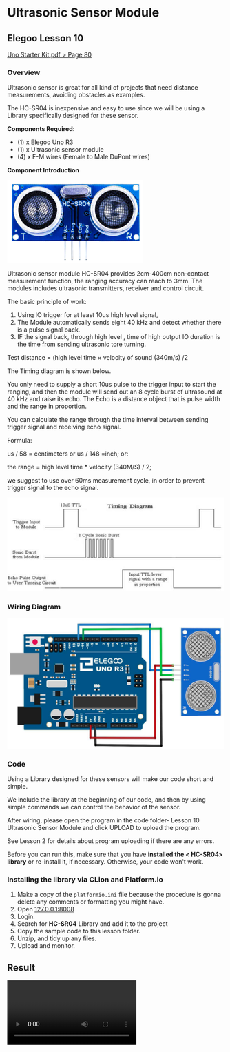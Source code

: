 # Ultrasonic Sensor Module

## Elegoo Lesson 10

[Uno Starter Kit.pdf > Page 80](../../docs/UNO%20Starter%20Kit.pdf)

### Overview

Ultrasonic sensor is great for all kind of projects that need distance measurements, avoiding obstacles as examples.

The HC-SR04 is inexpensive and easy to use since we will be using a Library specifically designed for these sensor.

**Components Required:**

* (1) x Elegoo Uno R3
* (1) x Ultrasonic sensor module
* (4) x F-M wires (Female to Male DuPont wires)

**Component Introduction**

![ultrasonic sensor module](sensor_1.png)

Ultrasonic sensor module HC-SR04 provides 2cm-400cm non-contact measurement function, the ranging accuracy can reach to 3mm. The modules includes ultrasonic transmitters, receiver and control circuit.

The basic principle of work:

1. Using IO trigger for at least 10us high level signal,
2. The Module automatically sends eight 40 kHz and detect whether there is a pulse signal back.
3. IF the signal back, through high level , time of high output IO duration is the time from sending ultrasonic tore turning.

Test distance = (high level time × velocity of sound (340m/s) /2

The Timing diagram is shown below.

You only need to supply a short 10us pulse to the trigger input to start the ranging, and then the module will send out an 8 cycle burst of ultrasound at 40 kHz and raise its echo. The Echo is a distance object that is pulse width and the range in proportion.

You can calculate the range through the time interval between sending trigger signal and receiving echo signal.

Formula:

us / 58 = centimeters or us / 148 =inch; or:

the range = high level time * velocity (340M/S) / 2;

we suggest to use over 60ms measurement cycle, in order to prevent trigger signal to the echo signal.

![timing diagram](sensor_2.png)

### Wiring Diagram

![sensor wiring diagram](sensor_3.png)

### Code

Using a Library designed for these sensors will make our code short and simple.

We include the library at the beginning of our code, and then by using simple
commands we can control the behavior of the sensor.

After wiring, please open the program in the code folder- Lesson 10 Ultrasonic Sensor
Module and click UPLOAD to upload the program.

See Lesson 2 for details about program uploading if there are any errors.

Before you can run this, make sure that you have **installed the < HC-SR04> library** or
re-install it, if necessary. Otherwise, your code won't work.

### Installing the library via CLion and Platform.io

1. Make a copy of the `platformio.ini` file because the procedure is gonna delete any comments or formatting you might have.
2. Open [127.0.0.1:8008](http://127.0.0.1:8008)
3. Login.
4. Search for **HC-SR04** Library and add it to the project
5. Copy the sample code to  this lesson folder.
6. Unzip, and tidy up any files.
7. Upload and monitor.

## Result

![proof](sensor.mp4)
